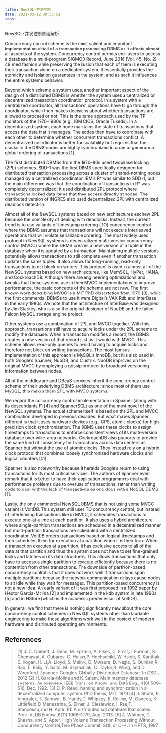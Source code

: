 ```yaml
---
title: NewSQL-并发控制
date: 2021-03-12 09:55:51
tags:
---
```

NewSQL-并发控制原理解析
<!-- more -->

Concurrency control scheme is the most salient and important implementation detail of a transaction processing DBMS as it affects almost all aspects of the system. Concurrency control permits end-users to access a database in a multi-program SIGMOD Record, June 2016 (Vol. 45, No. 2) 49 med fashion while preserving the llusion that each of them is executing their transaction alone on a dedicated system. It essentially provides the atomicity and isolation guarantees in the system, and as such it influences the entire system’s behavior.

Beyond which scheme a system uses, another important aspect of the design of a distributed DBMS is whether the system uses a centralized or decentralized transaction coordination protocol. In a system with a centralized coordinator, all transactions’ operations have to go through the coordinator,
which then makes decisions about whether transactions are allowed to proceed or not. This is the same approach used by the TP monitors of the 1970–1980s (e.g., IBM CICS, Oracle Tuxedo). In a decentralized system, each node maintains the state of transactions that access the data that it manages. The nodes then have to coordinate with each other to determine whether concurrent transactions conflict. A decentralized coordinator is better for scalability but requires that the clocks in the DBMS nodes are highly synchronized in order to generate a global ordering of transactions [1].

The first distributed DBMSs from the 1970–80s used twophase locking (2PL) schemes. SDD-1 was the first DBMS specifically designed for distributed transaction processing across a cluster of shared-nothing nodes managed by a centralized coordinator. IBM’s R* was similar to SDD-1, but the main difference was that the coordination of transactions in R* was completely decentralized; it used distributed 2PL protocol where transactions locked data items that they access directly at nodes. The distributed version of INGRES also used decentralized 2PL with centralized deadlock detection.

Almost all of the NewSQL systems based on new architectures eschew 2PL because the complexity of dealing with deadlocks. Instead, the current trend is to use variants of timestamp ordering (TO) concurrency control where the DBMS assumes that transactions will not execute interleaved operations that will violate serializable ordering. The most widely used protocol in NewSQL systems is decentralized multi-version concurrency control (MVCC) where the DBMS creates a new
version of a tuple in the database when it is updated by a transaction. Maintaining multiple versions potentially allows transactions to still complete even if another transaction updates the same tuples. It also allows for long-running, read-only transactions to not block on writers. This protocol is used in almost all of the NewSQL systems based on new architectures, like MemSQL, HyPer, HANA, and CockroachDB. Although there are engineering optimizations and tweaks that these systems use in their MVCC implementations to improve performance, the basic concepts of the scheme are not new. The first known work describing MVCC is a MIT PhD dissertation from 1979 [3], while the first commercial DBMSs to use it were Digital’s VAX Rdb and InterBase in the early 1980s. We note that the architecture of InterBase was designed by Jim Starkey, who is also the original designer of NuoDB and the failed Falcon MySQL storage engine project.

Other systems use a combination of 2PL and MVCC together. With this approach, transactions still have to acquire locks under the 2PL scheme to modify the database. When a transaction modifies a record, the DBMS creates a new version of that record just as it would with MVCC. This scheme allows read-only queries to avoid having to acquire locks and therefore not block on writing transactions. The most famous implementation of this approach is MySQL’s InnoDB, but it
is also used in both Google’s Spanner, NuoDB, and Clustrix. NuoDB improves on the original MVCC by employing a gossip protocol to broadcast versioning information between nodes.

All of the middleware and DBaaS services inherit the concurrency control scheme of their underlying DBMS architecture; since most of them use MySQL, this makes them 2PL with MVCC systems.

We regard the concurrency control implementation in Spanner (along with its descendants F1 [4] and SpannerSQL) as one of the most novel of the NewSQL systems. The actual scheme itself is based on the 2PL and MVCC combination developed in previous decades. But what makes Spanner different is that it uses hardware devices (e.g., GPS, atomic clocks) for high-precision clock synchronization. The DBMS uses these clocks to assign timestamps to transactions to enforce consistent views of its multi-version database over wide-area networks. CockroachDB also purports to provide the same kind of consistency for transactions across data centers as Spanner but without the use of atomic clocks. They instead rely on a hybrid clock protocol that combines loosely synchronized hardware clocks and logical counters [41].

Spanner is also noteworthy because it heralds Google’s return to using transactions for its most critical services. The authors of Spanner even remark that it is better to have their application programmers deal with performance problems due to overuse of transactions, rather than writing code to deal with the lack of transactions as one does with a NoSQL DBMS [1].

Lastly, the only commercial NewSQL DBMS that is not using some MVCC variant is VoltDB. This system still uses TO concurrency control, but instead of interleaving transactions like in MVCC, it schedules transactions to execute one-at-atime at each partition. It also uses a hybrid architecture where single-partition transactions are scheduled in a decentralized manner but multi-partition transactions are scheduled with a centralized coordinator. VoltDB orders transactions based on logical timestamps and then schedules them for execution at a partition when it is their turn. When a transaction executes at a partition, it has exclusive access to all of the data at that partition and thus the system does not have to set fine-grained locks and latches on its data structures. This allows transactions that only have to access a single partition to execute efficiently because there is no contention from other transactions. The downside of partition-based concurrency control is that it does not work well if transactions span multiple partitions because the network communication delays cause nodes to sit idle while they wait for messages. This partition-based concurrency is not a new idea. An early variant of it was first proposed in a 1992 paper by Hector Garcia-Molina [2] and implemented in the kdb system in late 1990s [5] and in HStore (which is the academic predecessor of VoltDB). 

In general, we find that there is nothing significantly new about the core concurrency control schemes in NewSQL systems other than laudable engineering to make these algorithms work well in the context of modern hardware and distributed operating environments.

## References

> [1] J. C. Corbett, J. Dean, M. Epstein, A. Fikes, C. Frost,J. Furman, S. Ghemawat, A. Gubarev, C. Heiser,P. Hochschild, W. Hsieh, S. Kanthak, E. Kogan, H. Li,A. Lloyd, S. Melnik, D. Mwaura, D. Nagle, S. Quinlan,R. Rao, L. Rolig, Y. Saito, M. Szymaniak, C. Taylor,R. Wang, and D. Woodford. Spanner: Google’s Globally-Distributed Database. In OSDI, 2012
> [2] H. Garcia-Molina and K. Salem. Main memory database systems: An overview. IEEE Trans. on Knowl. and Data Eng., 4(6):509–516, Dec. 1992.
> [3] D. P. Reed. Naming and synchronization in a decentralized computer system. PhD thesis, MIT, 1979
> [4]  J. Shute, R. Vingralek, B. Samwel, B. Handy,C. Whipkey, E. Rollins, M. Oancea, K. Littlefield,D. Menestrina, S. Ellner, J. Cieslewicz, I. Rae,T. Stancescu,and H. Apte. F1: A distributed sql database that scales. Proc. VLDB Endow.,6(11):1068–1079, Aug. 2013.
> [5] A. Whitney, D. Shasha, and S. Apter. High Volume Transaction Processing Without Concurrency Control,Two Phase Commit, SQL or C++. In HPTS, 1997.